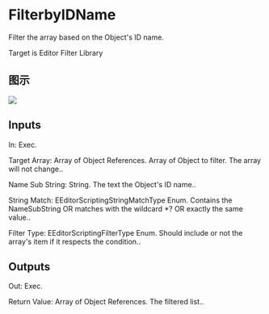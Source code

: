 # FilterbyIDName

Filter the array based on the Object's ID name.

Target is Editor Filter Library

## 图示

![]($-20221218-18542156.png)

## Inputs

In: Exec.

Target Array: Array of Object References. Array of Object to filter. The array will not change..

Name Sub String: String. The text the Object's ID name..

String Match: EEditorScriptingStringMatchType Enum. Contains the NameSubString OR matches with the wildcard *? OR exactly the same value..

Filter Type: EEditorScriptingFilterType Enum. Should include or not the array's item if it respects the condition..  

## Outputs

Out: Exec.

Return Value: Array of Object References. The filtered list..

